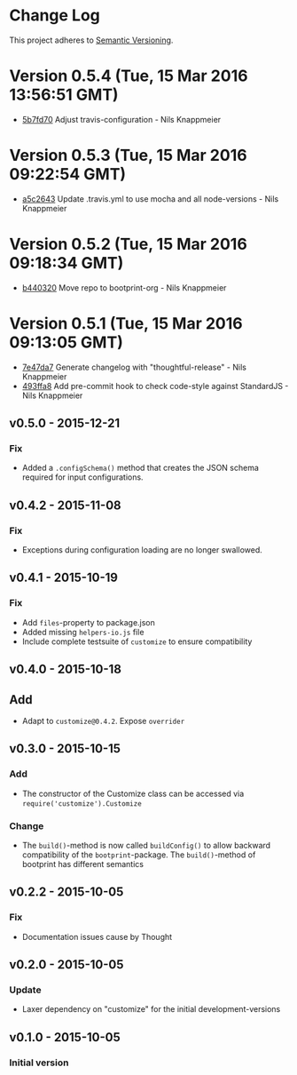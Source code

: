 # Change Log

This project adheres to [Semantic Versioning](http://semver.org/).

<a name="current-release"></a>
# Version 0.5.4 (Tue, 15 Mar 2016 13:56:51 GMT)

* [5b7fd70](https://github.com/bootprint/customize-watch/commit/5b7fd70) Adjust travis-configuration - Nils Knappmeier

# Version 0.5.3 (Tue, 15 Mar 2016 09:22:54 GMT)

* [a5c2643](https://github.com/bootprint/customize-watch/commit/a5c2643) Update .travis.yml to use mocha and all node-versions - Nils Knappmeier

# Version 0.5.2 (Tue, 15 Mar 2016 09:18:34 GMT)

* [b440320](https://github.com/bootprint/customize-watch/commit/b440320) Move repo to bootprint-org - Nils Knappmeier

# Version 0.5.1 (Tue, 15 Mar 2016 09:13:05 GMT)

* [7e47da7](https://github.com/nknapp/customize-watch/commit/7e47da7) Generate changelog with "thoughtful-release" - Nils Knappmeier
* [493ffa8](https://github.com/nknapp/customize-watch/commit/493ffa8) Add pre-commit hook to check code-style against StandardJS - Nils Knappmeier

## v0.5.0 - 2015-12-21
### Fix

* Added a `.configSchema()` method that creates the JSON schema required for input configurations. 

## v0.4.2 - 2015-11-08

### Fix

* Exceptions during configuration loading are no longer swallowed.

## v0.4.1 - 2015-10-19

### Fix

* Add `files`-property to package.json
* Added missing `helpers-io.js` file 
* Include complete testsuite of `customize` to ensure compatibility 

## v0.4.0 - 2015-10-18 

## Add

* Adapt to `customize@0.4.2`. Expose `overrider`

## v0.3.0 - 2015-10-15

### Add

* The constructor of the Customize class can be accessed via `require('customize').Customize`

### Change

* The `build()`-method is now called `buildConfig()` to allow backward compatibility
  of the `bootprint`-package. The `build()`-method of bootprint has different semantics


## v0.2.2 - 2015-10-05
### Fix

* Documentation issues cause by Thought

## v0.2.0 - 2015-10-05
### Update 

* Laxer dependency on "customize" for the initial development-versions

## v0.1.0 - 2015-10-05
### Initial version
